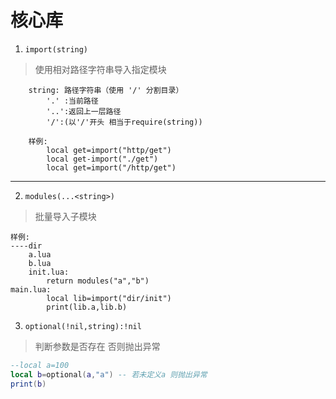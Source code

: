 # 核心库
1. `import(string)`
> 使用相对路径字符串导入指定模块
```
    string: 路径字符串（使用 '/' 分割目录）
        '.' :当前路径
        '..':返回上一层路径
        '/':(以'/'开头 相当于require(string))

    样例:
        local get=import("http/get")
        local get-import("./get")
        local get=import("/http/get") 
```
---
2. `modules(...<string>)`
> 批量导入子模块
```
样例:
----dir
    a.lua
    b.lua
    init.lua: 
        return modules("a","b")
main.lua: 
        local lib=import("dir/init")
        print(lib.a,lib.b)
```
3. `optional(!nil,string):!nil`
> 判断参数是否存在 否则抛出异常
```lua
--local a=100
local b=optional(a,"a") -- 若未定义a 则抛出异常
print(b)
```
